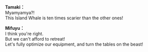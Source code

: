 # 

  
**Tamaki：**  
Myamyamya?!  
This Island Whale is ten times scarier than the other ones!  
  
**Mifuyu：**  
I think you're right.  
 But we can't afford to retreat!  
Let's fully optimize our equipment, and turn the tables on the beast!  
